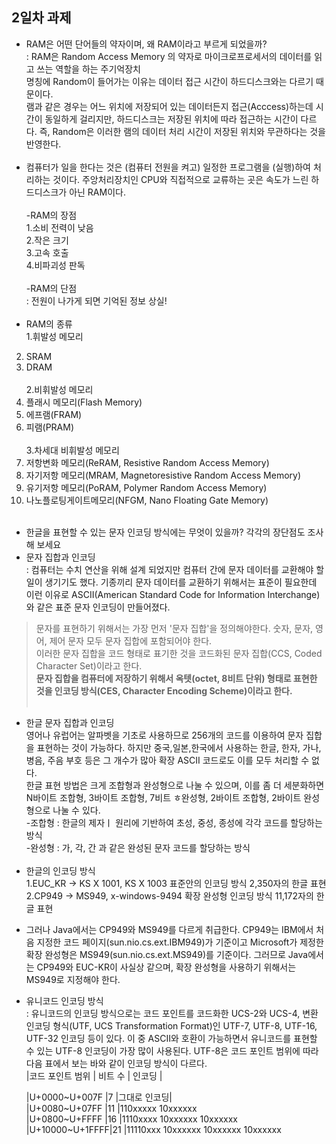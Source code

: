 ## 2일차 과제

* RAM은 어떤 단어들의 약자이며, 왜 RAM이라고 부르게 되었을까? <br>
: RAM은 Random Access Memory 의 약자로 마이크로프로세서의 데이터를 읽고 쓰는 역할을 하는 주기억장치 <br>
명칭에 Random이 들어가는 이유는 데이터 접근 시간이 하드디스크와는 다르기 때문이다.<br>
램과 같은 경우는 어느 위치에 저장되어 있는 데이터든지 접근(Acccess)하는데 시간이 동일하게 걸리지만, 하드디스크는 저장된 위치에 따라 접근하는 시간이 다르다. 즉, Random은 이러한 램의 데이터 처리 시간이 저장된 위치와 무관하다는 것을 반영한다. <br><br>
* 컴퓨터가 일을 한다는 것은 (컴퓨터 전원을 켜고) 일정한 프로그램을 (실행)하여 처리하는 것이다. 주앙처리장치인 CPU와 직접적으로 교류하는 곳은 속도가 느린 하드디스크가 아닌 RAM이다. <br><br>
-RAM의 장점 <br>
1.소비 전력이 낮음 <br>
2.작은 크기 <br>
3.고속 호출 <br>
4.비파괴성 판독 <br><br>
-RAM의 단점 <br>
: 전원이 나가게 되면 기억된 정보 상실! <br><br>
* RAM의 종류 <br>
1.휘발성 메모리 <br>
2. SRAM <br>
3. DRAM <br><br>
2.비휘발성 메모리 <br>
1. 플래시 메모리(Flash Memory) <br>
2. 에프램(FRAM) <br>
3. 피램(PRAM) <br><br>
3.차세대 비휘발성 메모리 <br>
1. 저항변화 메모리(ReRAM, Resistive Random Access Memory) <br>
2. 자기저항 메모리(MRAM, Magnetoresistive Random Access Memory) <br>
3. 유기저항 메모리(PoRAM, Polymer Random Access Memory) <br>
4. 나노플로팅게이트메모리(NFGM, Nano Floating Gate Memory) <br><br>


* 한글을 표현할 수 있는 문자 인코딩 방식에는 무엇이 있을까? 각각의 장단점도 조사해 보세요 <br>
* 문자 집합과 인코딩 <br> : 컴퓨터는 수치 연산을 위해 설계 되었지만 컴퓨터 간에 문자 데이터를 교환해야 할 일이 생기기도 했다. 기종끼리 문자 데이터를 교환하기 위해서는 표준이 필요한데 이런 이유로 ASCII(American Standard Code for Information Interchange)와 같은 표준 문자 인코딩이 만들어졌다. <br>
> 문자를 표현하기 위해서는 가장 먼저 '문자 집합'을 정의해야한다. 숫자, 문자, 영어, 제어 문자 모두 문자 집합에 포함되어야 한다. <br>
> 이러한 문자 집합을 코드 형태로 표기한 것을 코드화된 문자 집합(CCS, Coded Character Set)이라고 한다. <br>
**문자 집합을 컴퓨터에 저장하기 위해서 옥텟(octet, 8비트 단위) 형태로 표현한 것을 인코딩 방식(CES, Character Encoding Scheme)이라고 한다.** <br><br>
* 한글 문자 집합과 인코딩 <br> 영어나 유럽어는 알파벳을 기초로 사용하므로 256개의 코드를 이용하여 문자 집합을 표현하는 것이 가능하다. 하지만 중국,일본,한국에서 사용하는 한글, 한자, 가나, 병음, 주음 부호 등은 그 개수가 많아 확장 ASCII 코드로도 이를 모두 처리할 수 없다. <br>
한글 표현 방법은 크게 조합형과 완성형으로 나눌 수 있으며, 이를 좀 더 세분화하면 N바이트 조합형, 3바이트 조합형, 7비트 ㅎ완성형, 2바이트 조합형, 2바이트 완성형으로 나눌 수 있다. <br> 
-조합형 : 한글의 제자ㅣ 원리에 기반하여 초성, 중성, 종성에 각각 코드를 할당하는 방식 <br>
-완성형 : 가, 각, 간 과 같은 완성된 문자 코드를 할당하는 방식 <br><br>
* 한글의 인코딩 방식 <br>
1.EUC_KR -> KS X 1001, KS X 1003 표준안의 인코딩 방식 2,350자의 한글 표현 <br>
2.CP949 -> MS949, x-windows-9494 확장 완성형 인코딩 방식 11,172자의 한글 표현 <br>
- 그러나 Java에서는 CP949와 MS949를 다르게 취급한다. CP949는 IBM에서 처음 지정한 코드 페이지(sun.nio.cs.ext.IBM949)가 기준이고 Microsoft가 제정한 확장 완성형은 MS949(sun.nio.cs.ext.MS949)를 기준이다. 그러므로 Java에서는 CP949와 EUC-KR이 사실상 같으며, 확장 완성형을 사용하기 위해서는 MS949로 지정해야 한다. <br>
* 유니코드 인코딩 방식 <br>
: 유니코드의 인코딩 방식으로는 코드 포인트를 코드화한 UCS-2와 UCS-4, 변환 인코딩 형식(UTF, UCS Transformation Format)인 UTF-7, UTF-8, UTF-16, UTF-32 인코딩 등이 있다. 이 중 ASCII와 호환이 가능하면서 유니코드를 표현할 수 있는 UTF-8 인코딩이 가장 많이 사용된다. UTF-8은 코드 포인트 범위에 따라 다음 표에서 보는 바와 같이 인코딩 방식이 다르다. <br>
|코드 포인트 범위   | 비트 수 | 인코딩 | <br>

     |U+0000~U+007F  |7      |그대로 인코딩| <br>
     |U+0080~U+07FF  |11     |110xxxxx 10xxxxxx <br>
     |U+0800~U+FFFF  |16     |1110xxxx 10xxxxxx 10xxxxxx <br>
     |U+10000~U+1FFFF|21     |11110xxx 10xxxxxx 10xxxxxx 10xxxxxx <br>


